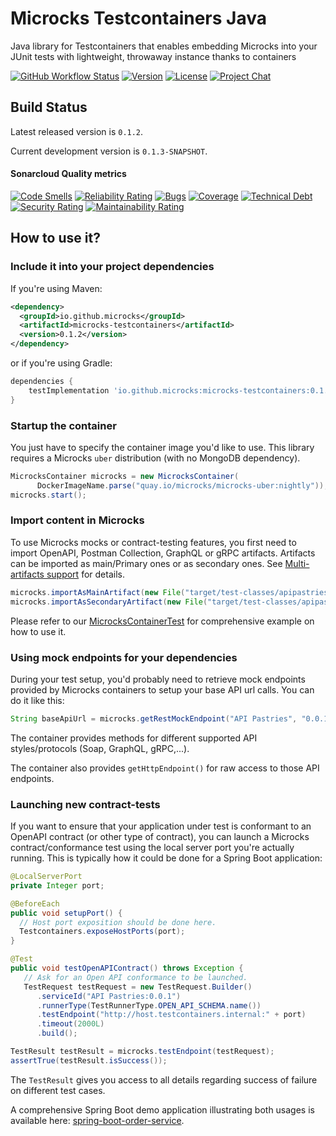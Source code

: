 # Microcks Testcontainers Java

Java library for Testcontainers that enables embedding Microcks into your JUnit tests with lightweight, throwaway instance thanks to containers

[![GitHub Workflow Status](https://img.shields.io/github/actions/workflow/status/microcks/microcks-testcontainers-java/build-verify.yml?logo=github&style=for-the-badge)](https://github.com/microcks/microcks-testcontainers-java/actions)
[![Version](https://img.shields.io/maven-central/v/io.github.microcks/microcks-testcontainers?color=blue&style=for-the-badge)]((https://search.maven.org/artifact/io.github.microcks/microcks-testcontainers-java))
[![License](https://img.shields.io/github/license/microcks/microcks-testcontainers-java?style=for-the-badge&logo=apache)](https://www.apache.org/licenses/LICENSE-2.0)
[![Project Chat](https://img.shields.io/badge/chat-on_zulip-pink.svg?color=ff69b4&style=for-the-badge&logo=zulip)](https://microcksio.zulipchat.com/)

## Build Status

Latest released version is `0.1.2`.

Current development version is `0.1.3-SNAPSHOT`.

#### Sonarcloud Quality metrics

[![Code Smells](https://sonarcloud.io/api/project_badges/measure?project=microcks_microcks-testcontainers-java&metric=code_smells)](https://sonarcloud.io/summary/new_code?id=microcks_microcks-testcontainers-java)
[![Reliability Rating](https://sonarcloud.io/api/project_badges/measure?project=microcks_microcks-testcontainers-java&metric=reliability_rating)](https://sonarcloud.io/summary/new_code?id=microcks_microcks-testcontainers-java)
[![Bugs](https://sonarcloud.io/api/project_badges/measure?project=microcks_microcks-testcontainers-java&metric=bugs)](https://sonarcloud.io/summary/new_code?id=microcks_microcks-testcontainers-java)
[![Coverage](https://sonarcloud.io/api/project_badges/measure?project=microcks_microcks-testcontainers-java&metric=coverage)](https://sonarcloud.io/summary/new_code?id=microcks_microcks-testcontainers-java)
[![Technical Debt](https://sonarcloud.io/api/project_badges/measure?project=microcks_microcks-testcontainers-java&metric=sqale_index)](https://sonarcloud.io/summary/new_code?id=microcks_microcks-testcontainers-java)
[![Security Rating](https://sonarcloud.io/api/project_badges/measure?project=microcks_microcks-testcontainers-java&metric=security_rating)](https://sonarcloud.io/summary/new_code?id=microcks_microcks-testcontainers-java)
[![Maintainability Rating](https://sonarcloud.io/api/project_badges/measure?project=microcks_microcks-testcontainers-java&metric=sqale_rating)](https://sonarcloud.io/summary/new_code?id=microcks_microcks-testcontainers-java)

## How to use it?

### Include it into your project dependencies

If you're using Maven:
```xml
<dependency>
  <groupId>io.github.microcks</groupId>
  <artifactId>microcks-testcontainers</artifactId>
  <version>0.1.2</version>
</dependency>
```

or if you're using Gradle:

```groovy
dependencies {
    testImplementation 'io.github.microcks:microcks-testcontainers:0.1.2'
}
```

### Startup the container

You just have to specify the container image you'd like to use. This library requires a Microcks `uber` distribution (with no MongoDB dependency).

```java
MicrocksContainer microcks = new MicrocksContainer(
      DockerImageName.parse("quay.io/microcks/microcks-uber:nightly"));
microcks.start();
```

### Import content in Microcks

To use Microcks mocks or contract-testing features, you first need to import OpenAPI, Postman Collection, GraphQL or gRPC artifacts. 
Artifacts can be imported as main/Primary ones or as secondary ones. See [Multi-artifacts support](https://microcks.io/documentation/using/importers/#multi-artifacts-support) for details.

```java
microcks.importAsMainArtifact(new File("target/test-classes/apipastries-openapi.yaml"));
microcks.importAsSecondaryArtifact(new File("target/test-classes/apipastries-postman-collection.json"));
```

Please refer to our [MicrocksContainerTest](https://github.com/microcks/microcks-testcontainers-java/blob/main/src/test/java/io/github/microcks/testcontainers/MicrocksContainerTest.java) for comprehensive example on how to use it.

### Using mock endpoints for your dependencies

During your test setup, you'd probably need to retrieve mock endpoints provided by Microcks containers to 
setup your base API url calls. You can do it like this:

```java
String baseApiUrl = microcks.getRestMockEndpoint("API Pastries", "0.0.1");
```

The container provides methods for different supported API styles/protocols (Soap, GraphQL, gRPC,...).

The container also provides `getHttpEndpoint()` for raw access to those API endpoints.

### Launching new contract-tests

If you want to ensure that your application under test is conformant to an OpenAPI contract (or other type of contract),
you can launch a Microcks contract/conformance test using the local server port you're actually running. This is
typically how it could be done for a Spring Boot application: 

```java
@LocalServerPort
private Integer port;

@BeforeEach
public void setupPort() {
  // Host port exposition should be done here.
  Testcontainers.exposeHostPorts(port);
}

@Test
public void testOpenAPIContract() throws Exception {
   // Ask for an Open API conformance to be launched.
   TestRequest testRequest = new TestRequest.Builder()
      .serviceId("API Pastries:0.0.1")
      .runnerType(TestRunnerType.OPEN_API_SCHEMA.name())
      .testEndpoint("http://host.testcontainers.internal:" + port)
      .timeout(2000L)
      .build();

TestResult testResult = microcks.testEndpoint(testRequest);
assertTrue(testResult.isSuccess());
```

The `TestResult` gives you access to all details regarding success of failure on different test cases.

A comprehensive Spring Boot demo application illustrating both usages is available here: [spring-boot-order-service](https://github.com/microcks/api-lifecycle/tree/master/shift-left-demo/spring-boot-order-service). 